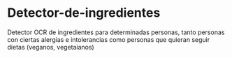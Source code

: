 # Detector-de-ingredientes
Detector OCR de ingredientes para determinadas personas, tanto personas con ciertas alergias e intolerancias como personas que quieran seguir dietas (veganos, vegetaianos)

